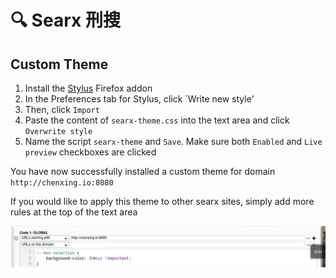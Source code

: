 # 🔍 Searx 刑搜

## Custom Theme

1. Install the [Stylus](https://addons.mozilla.org/en-US/firefox/addon/styl-us/) Firefox addon
2. In the Preferences tab for Stylus, click `Write new style'
3. Then, click `Import`
4. Paste the content of `searx-theme.css` into the text area and click `Overwrite style`
5. Name the script `searx-theme` and `Save`. Make sure both `Enabled` and `Live preview` checkboxes are clicked

You have now successfully installed a custom theme for domain `http://chenxing.io:8080`

If you would like to apply this theme to other searx sites, simply add more rules at the top of the text area

![add-rules](img/add-rules.png)
